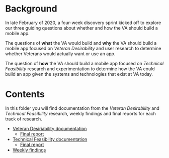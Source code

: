 
# Background
In late February of 2020, a four-week discovery sprint kicked off to explore our three guiding questions about whether and how the VA should build a mobile app. 

The questions of **what** the VA would build and **why** the VA should build a mobile app focused on *Veteran Desirability* and user research to determine whether Veterans would actually want or use an app. 

The question of **how** the VA should build a mobile app focused on *Technical Feasibility* research and experimentation to determine how the VA could build an app given the systems and technologies that exist at VA today.

# Contents
In this folder you will find documentation from the *Veteran Desirability* and *Technical Feasibility* research, weekly findings and final reports for each track of research.

- [Veteran Desiriability documentation](https://github.com/department-of-veterans-affairs/va.gov-team/tree/master/products/va-mobile-app/discovery-sprint/veteran-desirability)
  - [Final report](https://github.com/department-of-veterans-affairs/va.gov-team/blob/master/products/va-mobile-app/discovery-sprint/veteran-desirability/usability-testing/VA%20Mobile%20App%20Discovery_%20Usability%20test%20report.pdf)
- [Technical Feasibility documentation](https://github.com/department-of-veterans-affairs/va.gov-team/tree/master/products/va-mobile-app/discovery-sprint/technical-feasibility)
  - [Final report](https://github.com/department-of-veterans-affairs/va.gov-team/blob/master/products/va-mobile-app/discovery-sprint/technical-feasibility/VA%20Mobile%20App%20Discovery%20-%20Technical%20Feasibility%20Report.pdf)
- [Weekly findings](https://github.com/department-of-veterans-affairs/va.gov-team/tree/master/products/va-mobile-app/discovery-sprint/output%2Boutcomes)
 
